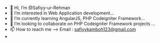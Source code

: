 - 👋 Hi, I’m @Safiyy-ur-Rehman
- 👀 I’m interested in Web Application development...
- 🌱 I’m currently learning AngularJS, PHP Codeigniter Framework...
- 💞️ I’m looking to collaborate on PHP Codeigniter Framework projects ...
- 📫 How to reach me --> Email : safiyykamboh123@gmail.com
- 
